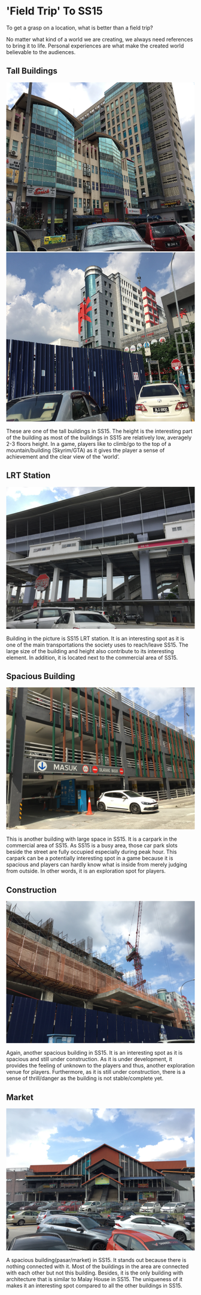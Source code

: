 # 'Field Trip' To SS15

To get a grasp on a location, what is better than a field trip?

No matter what kind of a world we are creating, we always need references to bring it to life. Personal experiences are what make the created world believable to the audiences.

## Tall Buildings

<img src="https://raw.githubusercontent.com/FJinn/fjinn.github.io/master/Experiences/Design/GameWorldCreation/Images/TallBuilding01.JPG?raw=true" width="600" height="450" >

<img src="https://raw.githubusercontent.com/FJinn/fjinn.github.io/master/Experiences/Design/GameWorldCreation/Images/TallBuilding02.JPG?raw=true" width="600" height="450" >

These are one of the tall buildings in SS15. The height is the interesting part of the building as most of the buildings in SS15 are relatively low, averagely 2-3 floors height. In a game, players like to climb/go to the top of a mountain/building (Skyrim/GTA) as it gives the player a sense of achievement and the clear view of the ‘world’.

## LRT Station

<img src="https://raw.githubusercontent.com/FJinn/fjinn.github.io/master/Experiences/Design/GameWorldCreation/Images/LRTStation.JPG?raw=true"/>

Building in the picture is SS15 LRT station. It is an interesting spot as it is one of the main transportations the society uses to reach/leave SS15. The large size of the building and height also contribute to its interesting element. In addition, it is located next to the commercial area of SS15.

## Spacious Building

<img src="https://raw.githubusercontent.com/FJinn/fjinn.github.io/master/Experiences/Design/GameWorldCreation/Images/CarPark.JPG?raw=true"/>

This is another building with large space in SS15. It is a carpark in the commercial area of SS15. As SS15 is a busy area, those car park slots beside the street are fully occupied especially during peak hour. This carpark can be a potentially interesting spot in a game because it is spacious and players can hardly know what is inside from merely judging from outside. In other words, it is an exploration spot for players.

## Construction

<img src="https://raw.githubusercontent.com/FJinn/fjinn.github.io/master/Experiences/Design/GameWorldCreation/Images/ConstructionBuilding.JPG?raw=true"/>

Again, another spacious building in SS15. It is an interesting spot as it is spacious and still under construction. As it is under development, it provides the feeling of unknown to the players and thus, another exploration venue for players. Furthermore, as it is still under construction, there is a sense of thrill/danger as the building is not stable/complete yet.

## Market

<img src="https://raw.githubusercontent.com/FJinn/fjinn.github.io/master/Experiences/Design/GameWorldCreation/Images/Market01.JPG?raw=true"/>

A spacious building(pasar/market) in SS15. It stands out because there is nothing connected with it. Most of the buildings in the area are connected with each other but not this building. Besides, it is the only building with architecture that is similar to Malay House in SS15. The uniqueness of it makes it an interesting spot compared to all the other buildings in SS15.
